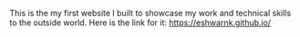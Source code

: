 This is the my first website I built to showcase my work and technical skills to the outside world.
Here is the link for it: https://eshwarnk.github.io/
